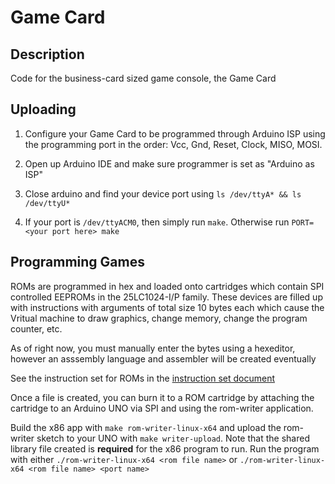 # Game Card

## Description

Code for the business-card sized game console, the Game Card

## Uploading

1. Configure your Game Card to be programmed through Arduino ISP using the programming port in the order: Vcc, Gnd, Reset, Clock, MISO, MOSI.

2. Open up Arduino IDE and make sure programmer is set as "Arduino as ISP"

3. Close arduino and find your device port using `ls /dev/ttyA* && ls /dev/ttyU*`

4. If your port is `/dev/ttyACM0`, then simply run `make`. Otherwise run `PORT=<your port here> make`

## Programming Games

ROMs are programmed in hex and loaded onto cartridges which contain SPI controlled EEPROMs in the 25LC1024-I/P family. These devices are filled up with instructions with arguments of total size 10 bytes each which cause the Vritual machine to draw graphics, change memory, change the program counter, etc.

As of right now, you must manually enter the bytes using a hexeditor, however an asssembly language and assembler will be created eventually

See the instruction set for ROMs in the [instruction set document](./docs/instr.md)

Once a file is created, you can burn it to a ROM cartridge by attaching the cartridge to an Arduino UNO via SPI and using the rom-writer application.

Build the x86 app with `make rom-writer-linux-x64` and upload the rom-writer sketch to your UNO with `make writer-upload`. Note that the shared library file created is __required__ for the x86 program to run. Run the program with either `./rom-writer-linux-x64 <rom file name>` or `./rom-writer-linux-x64 <rom file name> <port name>`
